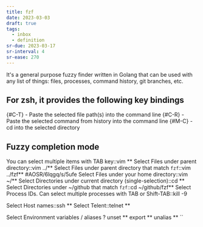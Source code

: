 ```yaml
---
title: fzf
date: 2023-03-03
draft: true
tags:
  - inbox
  - definition
sr-due: 2023-03-17
sr-interval: 4
sr-ease: 270
---
```


It's a general purpose fuzzy finder written in Golang that can be used with any
list of things: files, processes, command history, git branches, etc.

## For zsh, it provides the following key bindings

{#C-T} - Paste the selected file path(s) into the command line
{#C-R} - Paste the selected command from history into the command line
{#M-C} - cd into the selected directory

## Fuzzy completion mode

You can select multiple items with TAB key::vim \*\*<TAB>
Select Files under parent directory::vim ../\*\*<TAB>
Select Files under parent directory that match `fzf`::vim ../fzf\*\*<TAB> #AOSR/6lqgq/s/5ufe
Select Files under your home directory::vim \~/\*\*<TAB>
Select Directories under current directory (single-selection)::cd \*\*<TAB>
Select Directories under \~/github that match `fzf`::cd \~/github/fzf\*\*<TAB>
Select Process IDs. Can select multiple processes with TAB or Shift-TAB::kill -9 <TAB>

Select Host names::ssh \*\*<TAB>
Select Telent::telnet \*\*<TAB>

Select Environment variables / aliases
?
unset \*\*<TAB>
export \*\*<TAB>
unalias \*\*<TAB>
``

